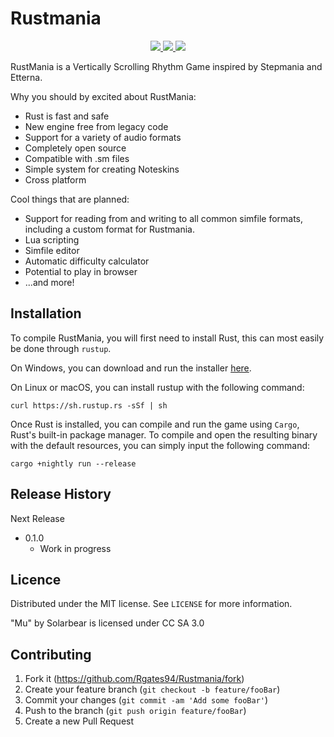 # Rustmania

<p align="center">
  <a href="https://github.com/rustmaniagame/rustmania/actions?query=workflow%3ACI" alt="CI">
    <img src="https://img.shields.io/github/workflow/status/rustmaniagame/rustmania/CI?label=CI&logo=github" />
  </a>
  <a href="https://dependabot.com/" alt="Dependabot">
    <img src="https://badgen.net/dependabot/rustmaniagame/rustmania/?icon=dependabot" />
  </a>
  <a href="https://github.com/rustmaniagame/rustmania/blob/master/LICENSE" alt="License">
    <img src="https://badgen.net/badge/license/MIT/blue" />
  </a>
</p>

RustMania is a Vertically Scrolling Rhythm Game inspired by Stepmania and Etterna.

Why you should by excited about RustMania:

* Rust is fast and safe
* New engine free from legacy code
* Support for a variety of audio formats
* Completely open source
* Compatible with .sm files
* Simple system for creating Noteskins
* Cross platform

Cool things that are planned:
* Support for reading from and writing to all common simfile formats, including a custom format for Rustmania.
* Lua scripting
* Simfile editor
* Automatic difficulty calculator
* Potential to play in browser
* ...and more!

## Installation

To compile RustMania, you will first need to install Rust, this can most easily be done through `rustup`. 

On Windows, you can download and run the installer [here](https://www.rust-lang.org/en-US/install.html).

On Linux or macOS, you can install rustup with the following command: 

```curl https://sh.rustup.rs -sSf | sh```

Once Rust is installed, you can compile and run the game using `Cargo`, Rust's built-in package manager.
To compile and open the resulting binary with the default resources, you can simply input the following command:

```
cargo +nightly run --release
```

## Release History

Next Release
* 0.1.0
    * Work in progress

## Licence

Distributed under the MIT license. See ``LICENSE`` for more information.

"Mu" by Solarbear is licensed under CC SA 3.0


## Contributing

1. Fork it (<https://github.com/Rgates94/Rustmania/fork>)
2. Create your feature branch (`git checkout -b feature/fooBar`)
3. Commit your changes (`git commit -am 'Add some fooBar'`)
4. Push to the branch (`git push origin feature/fooBar`)
5. Create a new Pull Request
